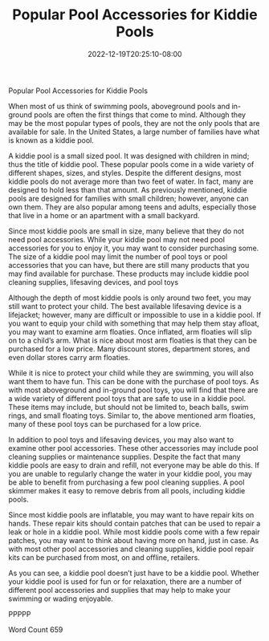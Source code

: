 ﻿---
title: "Popular Pool Accessories for Kiddie Pools"
date: 2022-12-19T20:25:10-08:00
description: "Pool Accessories Tips for Web Success"
featured_image: "/images/Pool Accessories.jpg"
tags: ["Pool Accessories"]
---

Popular Pool Accessories for Kiddie Pools

When most of us think of swimming pools, aboveground pools and in-ground pools are often the first things that come to mind. Although they may be the most popular types of pools, they are not the only pools that are available for sale. In the United States, a large number of families have what is known as a kiddie pool.

A kiddie pool is a small sized pool. It was designed with children in mind; thus the title of kiddie pool. These popular pools come in a wide variety of different shapes, sizes, and styles.  Despite the different designs, most kiddie pools do not average more than two feet of water.  In fact, many are designed to hold less than that amount. As previously mentioned, kiddie pools are designed for families with small children; however, anyone can own them. They are also popular among teens and adults, especially those that live in a home or an apartment with a small backyard.

Since most kiddie pools are small in size, many believe that they do not need pool accessories.  While your kiddie pool may not need pool accessories for you to enjoy it, you may want to consider purchasing some. The size of a kiddie pool may limit the number of pool toys or pool accessories that you can have, but there are still many products that you may find available for purchase. These products may include kiddie pool cleaning supplies, lifesaving devices, and pool toys

Although the depth of most kiddie pools is only around two feet, you may still want to protect your child. The best available lifesaving device is a lifejacket; however, many are difficult or impossible to use in a kiddie pool. If you want to equip your child with something that may help them stay afloat, you may want to examine arm floaties. Once inflated, arm floaties will slip on to a child’s arm. What is nice about most arm floaties is that they can be purchased for a low price.  Many discount stores, department stores, and even dollar stores carry arm floaties.

While it is nice to protect your child while they are swimming, you will also want them to have fun. This can be done with the purchase of pool toys.  As with most aboveground and in-ground pool toys, you will find that there are a wide variety of different pool toys that are safe to use in a kiddie pool. These items may include, but should not be limited to, beach balls, swim rings, and small floating toys.  Similar to, the above mentioned arm floaties, many of these pool toys can be purchased for a low price.

In addition to pool toys and lifesaving devices, you may also want to examine other pool accessories.  These other accessories may include pool cleaning supplies or maintenance supplies.  Despite the fact that many kiddie pools are easy to drain and refill, not everyone may be able do this. If you are unable to regularly change the water in your kiddie pool, you may be able to benefit from purchasing a few pool cleaning supplies. A pool skimmer makes it easy to remove debris from all pools, including kiddie pools.

Since most kiddie pools are inflatable, you may want to have repair kits on hands. These repair kits should contain patches that can be used to repair a leak or hole in a kiddie pool. While most kiddie pools come with a few repair patches, you may want to think about having more on hand, just in case. As with most other pool accessories and cleaning supplies, kiddie pool repair kits can be purchased from most, on and offline, retailers.

As you can see, a kiddie pool doesn’t just have to be a kiddie pool. Whether your kiddie pool is used for fun or for relaxation, there are a number of different pool accessories and supplies that may help to make your swimming or wading enjoyable.  

PPPPP

Word Count 659

